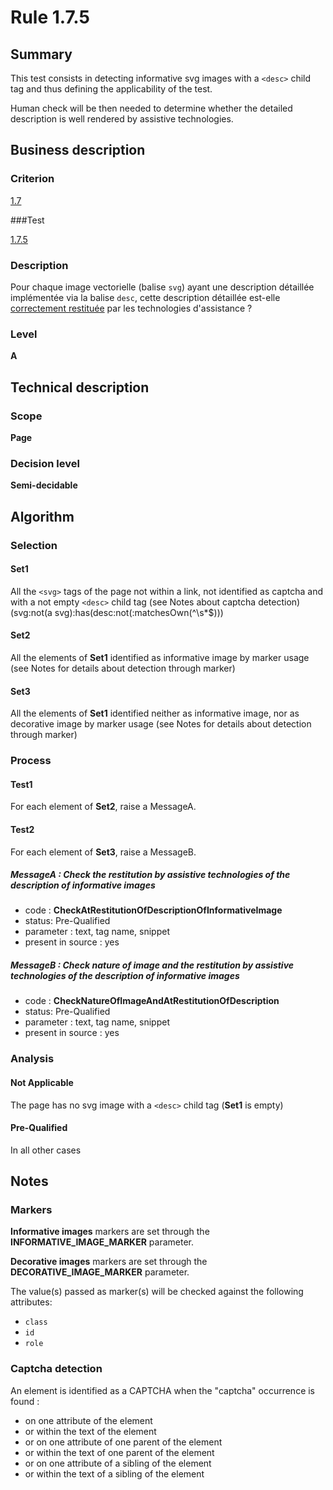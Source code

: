 # Rule 1.7.5

## Summary

This test consists in detecting informative svg images with a `<desc>` child tag and thus defining the applicability of the test.

Human check will be then needed to determine whether the detailed description is well rendered by assistive technologies.

## Business description

### Criterion

[1.7](http://references.modernisation.gouv.fr/referentiel-technique-0#crit-1-7)

###Test

[1.7.5](http://references.modernisation.gouv.fr/referentiel-technique-0#test-1-7-5)

### Description

Pour chaque image vectorielle (balise `svg`) ayant une description d&eacute;taill&eacute;e impl&eacute;ment&eacute;e via la balise `desc`, cette description d&eacute;taill&eacute;e est-elle <a href="http://references.modernisation.gouv.fr/referentiel-technique-0#mRestitutionCorrecte">correctement restitu&eacute;e</a> par les technologies d'assistance ?

### Level

**A**

## Technical description

### Scope

**Page**

### Decision level

**Semi-decidable**

## Algorithm

### Selection

#### Set1

All the `<svg>` tags of the page not within a link, not identified as captcha and with a not empty `<desc>` child tag (see Notes about captcha detection) (svg:not(a svg):has(desc:not(:matchesOwn(^\\s*$)))

#### Set2

All the elements of **Set1** identified as informative image by marker usage (see Notes for details about detection through marker)

#### Set3

All the elements of **Set1** identified neither as informative image, nor as decorative image by marker usage (see Notes for details about detection through marker)

### Process

#### Test1

For each element of **Set2**, raise a MessageA.

#### Test2

For each element of **Set3**, raise a MessageB.

##### MessageA : Check the restitution by assistive technologies of the description of informative images

-    code : **CheckAtRestitutionOfDescriptionOfInformativeImage** 
-    status: Pre-Qualified
-    parameter : text, tag name, snippet
-    present in source : yes

##### MessageB : Check nature of image and the restitution by assistive technologies of the description of informative images

-    code : **CheckNatureOfImageAndAtRestitutionOfDescription** 
-    status: Pre-Qualified
-    parameter : text, tag name, snippet
-    present in source : yes

### Analysis

#### Not Applicable 

The page has no svg image with a `<desc>` child tag (**Set1** is empty)

#### Pre-Qualified

In all other cases

## Notes

### Markers 

**Informative images** markers are set through the **INFORMATIVE_IMAGE_MARKER** parameter.

**Decorative images** markers are set through the **DECORATIVE_IMAGE_MARKER** parameter.

The value(s) passed as marker(s) will be checked against the following attributes:

- `class`
- `id`
- `role`

### Captcha detection

An element is identified as a CAPTCHA when the "captcha" occurrence is found :

- on one attribute of the element
- or within the text of the element
- or on one attribute of one parent of the element
- or within the text of one parent of the element
- or on one attribute of a sibling of the element
- or within the text of a sibling of the element
